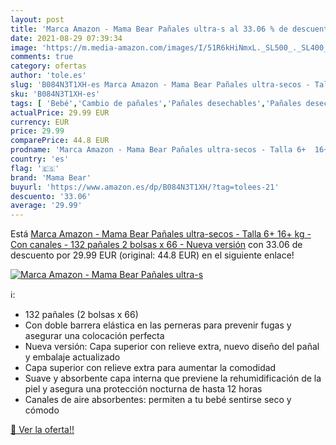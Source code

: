 ```yaml
---
layout: post
title: 'Marca Amazon - Mama Bear Pañales ultra-s al 33.06 % de descuento'
date: 2021-08-29 07:39:34
image: 'https://m.media-amazon.com/images/I/51R6kHiNmxL._SL500_._SL400_.jpg'
comments: true
category: ofertas
author: 'tole.es'
slug: 'B084N3T1XH-es Marca Amazon - Mama Bear Pañales ultra-secos - Talla 6+...'
sku: 'B084N3T1XH-es'
tags: [ 'Bebé','Cambio de pañales','Pañales desechables','Pañales desechables para bebés','Pañales para bebé','bear','mama','mama bear','pañales', ]
actualPrice: 29.99 EUR
currency: EUR
price: 29.99
comparePrice: 44.8 EUR
prodname: 'Marca Amazon - Mama Bear Pañales ultra-secos - Talla 6+  16+ kg  - Con canales - 132 pañales  2 bolsas x 66  - Nueva versión'
country: 'es'
flag: '🇪🇸'
brand: 'Mama Bear'
buyurl: 'https://www.amazon.es/dp/B084N3T1XH/?tag=tolees-21'
descuento: '33.06'
average: '29.99'
---
```


Está [Marca Amazon - Mama Bear Pañales ultra-secos - Talla 6+  16+ kg  - Con canales - 132 pañales  2 bolsas x 66  - Nueva versión](https://www.amazon.es/dp/B084N3T1XH/?tag=tolees-21) con 33.06 de descuento por 29.99 EUR (original: 44.8 EUR) en el siguiente enlace!

[![Marca Amazon - Mama Bear Pañales ultra-s](https://m.media-amazon.com/images/I/51R6kHiNmxL._SL500_._SL400_.jpg)](https://www.amazon.es/dp/B084N3T1XH/?tag=tolees-21)

ℹ️:

- 132 pañales (2 bolsas x 66)
- Con doble barrera elástica en las perneras para prevenir fugas y asegurar una colocación perfecta
- Nueva versión: Capa superior con relieve extra, nuevo diseño del pañal y embalaje actualizado
- Capa superior con relieve extra para aumentar la comodidad
- Suave y absorbente capa interna que previene la rehumidificación de la piel y asegura una protección nocturna de hasta 12 horas
- Canales de aire absorbentes: permiten a tu bebé sentirse seco y cómodo

[🛒 Ver la oferta!!](https://www.amazon.es/dp/B084N3T1XH/?tag=tolees-21)
